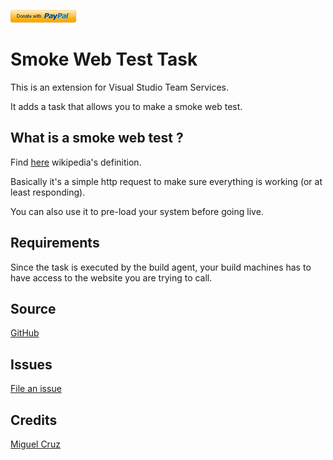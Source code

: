 [![Donate](images/donate.png)](https://www.paypal.me/miguelcruznet/10)

# Smoke Web Test Task

This is an extension for Visual Studio Team Services.

It adds a task that allows you to make a smoke web test.

## What is a smoke web test ?
Find [here](https://en.wikipedia.org/wiki/Smoke_testing_(software)) wikipedia's definition.

Basically it's a simple http request to make sure everything is working (or at least responding).

You can also use it to pre-load your system before going live.

## Requirements
Since the task is executed by the build agent, your build machines has to have access to the website you are trying to call.

## Source
[GitHub](https://github.com/Duber/vsts-smoke-web-test-task)

## Issues
[File an issue](https://github.com/Duber/vsts-smoke-web-test-task/issues)

## Credits
[Miguel Cruz](http://www.miguelcruz.net)
